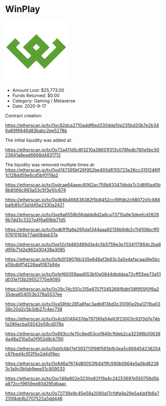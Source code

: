 # WinPlay
![WinPlay](/rektimages/WinPlay.png)
- Amount Lost: $25,773.00
- Funds Returned: $0.00
- Category: Gaming / Metaverse
- Date: 2020-9-17

Contract creation:

https://etherscan.io/tx/0xc82dca2710addf6ed330dda10e235bd20b7e2b346a69f6846d83babc2ee5278b  
  
The initial liquidity was added at:

https://etherscan.io/tx/0x72a411d5c8f3210a38651f313c078fedb780e5bc5023641a8ead6668d4831712

  


The liquidity was removed multiple times at: https://etherscan.io/tx/0xd747395bf26f952be493d8155723e26cc315f246ff1c128dd59e6cd5bf0119a2

https://etherscan.io/tx/0xdcae64aeec8062ac755b83347dbda7c2d895ad0b8b8066c993a53c5f3e10c674

https://etherscan.io/tx/0xdb6b466838382f5b8452cc99fdb2c68072d1c888bafb85cf3a1d45e2330a2421

https://etherscan.io/tx/0xe9a6556b56dabb8d2a6ca73715a9e3deefcd26289b7dd3c3327a4f6a69bb71d5

https://etherscan.io/tx/0xdb1f1fa9a295da1344aaa92136b9db2c114106bcff007610163b77ab08dab37a

https://etherscan.io/tx/0xe12cfd460489d3e4c5b5759e3e7034117864c2ba8d95b71d2e962d30438a3085

https://etherscan.io/tx/0xfb5f39076b335e848af3b63c3a5e4efacaad9e5bca15bdbff1d226aaf087a94e

https://etherscan.io/tx/0xfef60059aad053bf0e0844dbddea72cff55ee73a51d031e113b29552770e9090

https://etherscan.io/tx/0x29c74c551c315e6707f345266f8dbf38f955f0f6a235dea654053b376a5537ee

https://etherscan.io/tx/0xa58fdc285a8fac3adb813bd3c31090e2ba1211ba0338c20d2c5b3db27c4ec738

https://etherscan.io/tx/0x4cb5148437da79756fa54e63f23003c92f3d7e74bfa286ecba59242e59cd076e

https://etherscan.io/tx/0x893ccfe70c8ed53ce1849c1fdeb2ca32396b006384a48a210a5a0f952d8cb790

https://etherscan.io/tx/0xb1c6bf7ef393713f98f565bfb3ea5c869454236254c87bed4c912f5e2d4d19ec

https://etherscan.io/tx/0x846a7674d80053fb641ffc590b0664e5a0bd82383c1a9c0bfab9eee51c909033

https://etherscan.io/tx/0xc148a802e3230e83119a4c24253697e550756d5ba872ccf9659ee80d295dbaac

https://etherscan.io/tx/0x72739e9c45e58a2090a17cfdfa9a29e5a4dd1b6e7210f4ebfb2707522a5dd446



